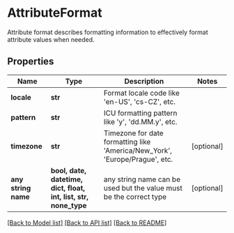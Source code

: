 # AttributeFormat

Attribute format describes formatting information to effectively format attribute values when needed.

## Properties
Name | Type | Description | Notes
------------ | ------------- | ------------- | -------------
**locale** | **str** | Format locale code like &#39;en-US&#39;, &#39;cs-CZ&#39;, etc. | 
**pattern** | **str** | ICU formatting pattern like &#39;y&#39;, &#39;dd.MM.y&#39;, etc. | 
**timezone** | **str** | Timezone for date formatting like &#39;America/New_York&#39;, &#39;Europe/Prague&#39;, etc. | [optional] 
**any string name** | **bool, date, datetime, dict, float, int, list, str, none_type** | any string name can be used but the value must be the correct type | [optional]

[[Back to Model list]](../README.md#documentation-for-models) [[Back to API list]](../README.md#documentation-for-api-endpoints) [[Back to README]](../README.md)


